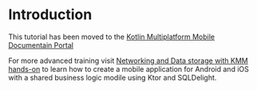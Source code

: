 # Introduction

This tutorial has been moved to the [Kotlin Multiplatform Mobile Documentain Portal](https://staging.kotlinlang.org/docs/mobile/create-first-app.html)

For more advanced training visit [Networking and Data storage with KMM hands-on](https://play.kotlinlang.org/hands-on/Networking%20and%20Data%20Storage%20with%20Kotlin%20Multiplatfrom%20Mobile/) to learn how to create a mobile application for Android and iOS with a shared business logic modile using Ktor and SQLDelight.
